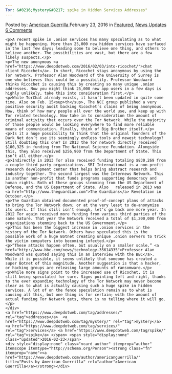 ```yaml
---
Tor: &#8216;Mystery&#8217; spike in Hidden Services Addresses"
---
```

<article class="post-listing post-13305 post type-post status-publish format-standard has-post-thumbnail hentry  tag-addresses tag-mystery tag-services tag-spike 
    <div class="post-inner">
        <span>Posted by: <a href="https://www.deepdotweb.com/author/americanguerrilla/" title="">American Guerrilla </a></span>
    <span>February 23, 2016</span>
    <span>in <a href="https://www.deepdotweb.com/category/deepdot-news/" rel="category tag">Featured</a>, <a href="https://www.deepdotweb.com/category/news-updates/" rel="category tag">News Updates</a></span>
    <span><a href="https://www.deepdotweb.com/2016/02/23/tor-mystery-spike-in-hidden-services-addresses/#comments">6 Comments</a></span>
    </p>
    <div class="clear"></div>
    
    <p>A recent spike in .onion services has many speculating as to what might be happening. More than 25,000 new hidden services have surfaced in the last few days; leading some to believe one thing, and others to believe another. The possibilities are vast, but there are a few likely suspects.</p>
    <p>The new anonymous <a href="https://www.deepdotweb.com/2016/02/03/into-ricochet/">chat client Ricochet</a>. In short, Ricochet stays anonymous by using the Tor network. Professor Alan Woodward of the University of Surrey is one who believes this could be a possibility. Professor Woodward thinks Ricochet is causing this by creating so many unique .onion addresses. Now you might think 25,000 new app users in a few days is highly unlikely, take this into consideration first.</p>
    <p>While TorChat already exists, it hasn’t been updated in quite some time. Also on Feb. 15<sup>th</sup>, The NCC group published a very positive security audit backing Ricochet’s claims of being anonymous. Now, think of how many people all over the world use, and keep up with Tor related technology. Now take in to consideration the amount of criminal activity that occurs over the Tor Network. While the majority of those people would be looking everywhere to find more reliable means of communication. Finally, think of Big Brother itself.</p>
    <p>Is it a huge possibility to think that the original founders of the Dark Net don’t use its seemingly endless tools and newest technology? Still doubting this one? In 2013 the Tor network directly received $100,325 in funding from The National Science Foundation. Alongside this, they also received $256,900 from the Department of State. This isn’t all either.</p>
    <p>Indirectly in 2013 Tor also received funding totaling $830,269 from a couple third party organizations. SRI International is a non-profit research development center that helps bring abstract research and industry together. The second largest was the Internews Network. This is another non-profit that funds programs supporting democracy and human rights. Both of these groups stemming from the US Department of Defense, and the US Department of State. Also   released in 2013 was <a href="http://www.theguardian.com">The Guardians</a> Revelation in October.</p>
    <p>The Guardian obtained documented proof-of-concept plans of attacks to bring the Tor Network down; or at the very least to de-anonymize its users. If this still isn’t enough, let’s go back one more year. In 2012 Tor again received more funding from various third parties of the same nature. That year the Network received a total of $1,200,000 from organizations stemming back to the US Government.</p>
    <p>This has been the biggest increase in .onion services in the history of the Tor Network. Others have speculated this is the possible work of a huge Botnet creating unique .onion servers to trick the victim computers into becoming infected.</p>
    <p>“These attacks happen often, but usually on a smaller scale.” <a href="http://www.bbc.com/news/technology-35614335">Professor Alan Woodward was quoted saying this in an interview with the BBC</a>. While it is possible, it seems unlikely that someone has created a super Botnet of this magnitude. Another suggestion is that a hacker, or hacking groups are releasing large amounts of ransomware.</p>
    <p>While more signs point to the increased use of Ricochet, it is still being speculated for sure. Signs pointing left and right, thanks to the ever expanding technology of the Tor Network may never become clear as to what is actually causing such a huge spike in hidden services. A lot of on the fence speculation remain as to what is causing all this, but one thing is for certain; with the amount of actual funding Tor Network gets, there is no telling where it will go.</p>
    </div>
    <a href="https://www.deepdotweb.com/tag/addresses/" rel="tag">addresses</a>  <a href="https://www.deepdotweb.com/tag/mystery/" rel="tag">mystery</a> <a href="https://www.deepdotweb.com/tag/services/" rel="tag">services</a> <a href="https://www.deepdotweb.com/tag/spike/" rel="tag">spike</a> </span> <span style="display:none" class="updated">2016-02-23</span>
    <div style="display:none" class="vcard author" itemprop="author" itemscope itemtype="http://schema.org/Person"><strong class="fn" itemprop="name"><a href="https://www.deepdotweb.com/author/americanguerrilla/" title="Posts by American Guerrilla" rel="author">American Guerrilla</a></strong></div>
    
